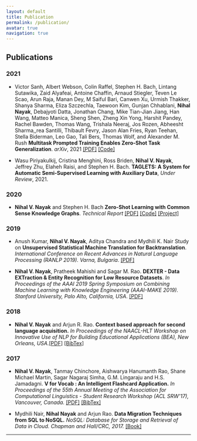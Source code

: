 ```yaml
---
layout: default
title: Publication
permalink: /publication/
avatar: true
navigation: true
---
```

## Publications

### 2021
- Victor Sanh, Albert Webson, Colin Raffel, Stephen H. Bach, Lintang Sutawika, Zaid Alyafeai, Antoine Chaffin, Arnaud Stiegler, Teven Le Scao, Arun Raja, Manan Dey, M Saiful Bari, Canwen Xu, Urmish Thakker, Shanya Sharma, Eliza Szczechla, Taewoon Kim, Gunjan Chhablani, **Nihal Nayak**, Debajyoti Datta, Jonathan Chang, Mike Tian-Jian Jiang, Han Wang, Matteo Manica, Sheng Shen, Zheng Xin Yong, Harshit Pandey, Rachel Bawden, Thomas Wang, Trishala Neeraj, Jos Rozen, Abheesht Sharma,,rea Santilli, Thibault Fevry, Jason Alan Fries, Ryan Teehan, Stella Biderman, Leo Gao, Tali Bers, Thomas Wolf, and Alexander M. Rush **Multitask Prompted Training Enables Zero-Shot Task Generalization**. *arXiv*, 2021 [\[PDF\]](https://arxiv.org/pdf/2110.08207.pdf) [\[Code\]](https://github.com/bigscience-workshop/promptsource)

- Wasu Piriyakulkij, Cristina Menghini, Ross Briden, **Nihal V. Nayak**, Jeffrey Zhu, Elaheh Raisi, and Stephen H. Bach. **TAGLETS: A System for Automatic Semi-Supervised Learning with Auxiliary Data**, *Under Review*, 2021.

### 2020

- **Nihal V. Nayak** and Stephen H. Bach **Zero-Shot Learning with Common Sense Knowledge Graphs**. *Technical Report* [\[PDF\]](/assets/papers/nayak-arxiv20.pdf) [\[Code\]](https://github.com/BatsResearch/nayak-arxiv20-code) [\[Project\]](https://github.com/BatsResearch/zsl-kg)


### 2019

- Anush Kumar, **Nihal V. Nayak**, Aditya Chandra and Mydhili K. Nair Study on **Unsupervised Statistical Machine Translation for Backtranslation**. *International Conference on Recent Advances in Natural Language Processing (RANLP 2019). Varna, Bulgaria*. [\[PDF\]](/assets/papers/kumar-ranlp19.pdf)

- **Nihal V. Nayak**, Pratheek Mahishi and Sagar M. Rao. **DEXTER - Data EXTraction & Entity Recognition for Low Resource Datasets**. *In Proceedings of the AAAI 2019 Spring Symposium on Combining Machine Learning with Knowledge Engineering (AAAI-MAKE 2019). Stanford University, Palo Alto, California, USA*. [\[PDF\]](/assets/papers/nayak-aaai19.pdf)

### 2018
- **Nihal V. Nayak** and Arjun R. Rao. **Context based approach for second language acquisition.** *In Proceedings of the NAACL-HLT Workshop on Innovative Use of NLP for Building Educational Applications (BEA), New Orleans, USA.*[\[PDF\]](/assets/papers/nayak-bea18.pdf) [\[BibTex\]](http://www.aclweb.org/anthology/W18-0524.bib)

### 2017
- **Nihal V. Nayak**, Tanmay Chinchore, Aishwarya Hanumanth Rao, Shane Michael Martin, Sagar Nagaraj Simha, G.M. Lingaraju and H.S. Jamadagni. **V for Vocab : An Intelligent Flashcard Application.** *In Proceedings of the 55th Annual Meeting of the Association for Computational Linguistics - Student Research Workshop (ACL SRW'17), Vancouver, Canada.* [\[PDF\]](assets/papers/nayak-acl17.pdf) [\[BibTex\]](http://aclweb.org/anthology/P/P17/P17-3005.bib)

- Mydhili Nair, **Nihal Nayak** and Arjun Rao. **Data Migration Techniques from SQL to NoSQL.** *NoSQL: Database for Storage and Retrieval of Data in Cloud. Chapman and Hall/CRC, 2017.* [\[Book\]](https://www.crcpress.com/NoSQL-Database-for-Storage-and-Retrieval-of-Data-in-Cloud/Deka/p/book/9781498784368)

---


